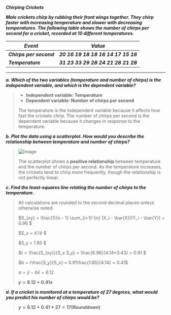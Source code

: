 ***Chirping Crickets***

***Male crickets chirp by rubbing their front wings together. They chirp faster with increasing temperature and slower with decreasing temperatures. The following table shows the number of chirps per second for a cricket, recorded at 10 different temperatures.***

|    ***Event***        |          ***Value***                | 
|-----------------------|-------------------------------------|
|***Chirps per second***| ***20 16 19 18 18 16 14 17 15 16*** |
|***Temperature***      | ***31 23 33 29 28 24 21 28 21 28*** |
***

***a. Which of the two variables (temperature and number of chirps) is the independent variable, and which is the dependent variable?***

>- **Independent variable: Temperature**
>- **Dependent variable: Number of chirps per second**
>  
>The temperature is the independent variable because it affects how fast the crickets chirp. The number of chirps per second is the dependent variable because it changes in response to the temperature.

***b. Plot the data using a scatterplot. How would you describe the relationship between temperature and number of chirps?***

>![image](https://github.com/user-attachments/assets/ac3b07bc-f0c1-44bd-ac4a-527deffb6293)
>
>The scatterplot shows a **positive relationship** between temperature and the number of chirps per second. As the temperature increases, the crickets tend to chirp more frequently, though the relationship is not perfectly linear.

***c. Find the least-squares line relating the number of chirps to the temperature.***

>All calculations are rounded to the second decimal places unless otherwise noted.
>
>$S_{xy} = \frac{1}{n - 1} \sum_{i=1}^{n} (X_i - \bar{X})(Y_i - \bar{Y}) = 6.96 $
>
>$S_x = 4.14 $
>
>$S_y = 1.85 $
>
>$r = \frac{S_{xy}}{S_x S_y} = \frac{6.96}{4.14*3.43} = 0.91 $
>
>$b = r\frac{S_y}{S_x} = 0.91\frac{1.85}{4.14} = 0.41$
>
>$a = \bar{y} - b\bar{x} = 6.12$
>
>**$y=6.12+0.41x$**
>
***d. If a cricket is monitored at a temperature of 27 degrees, what would you predict his number of chirps would be?***
>
>**$y = 6.12+0.41*27 = 17 (Rounddown)$**






